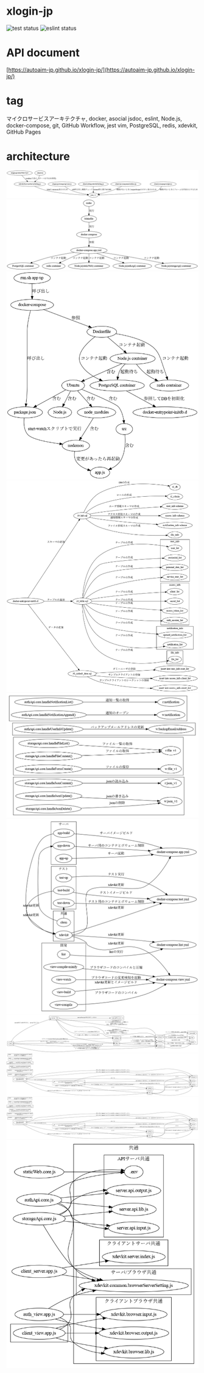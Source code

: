 # xlogin-jp

![test status](https://github.com/autoaim-jp/xlogin-jp/actions/workflows/test.yml/badge.svg)
![eslint status](https://github.com/autoaim-jp/xlogin-jp/actions/workflows/eslint.yml/badge.svg)


# API document
[https://autoaim-jp.github.io/xlogin-jp/](https://autoaim-jp.github.io/xlogin-jp/)


# tag
マイクロサービスアーキテクチャ, docker, asocial
jsdoc, eslint, Node.js, docker-compose, git, GitHub Workflow, jest
vim, PostgreSQL, redis, xdevkit, GitHub Pages

# architecture
![architecture img](./doc/architecture/result/s10.png)
![architecture img](./doc/architecture/result/s11.png)
![architecture img](./doc/architecture/result/s12.png)
![architecture img](./doc/architecture/result/s13.png)
![architecture img](./doc/architecture/result/s15.png)
![architecture img](./doc/architecture/result/s16.png)
![architecture img](./doc/architecture/result/s20.png)
![architecture img](./doc/architecture/result/s22.png)
![architecture img](./doc/architecture/result/s23.png)
![architecture img](./doc/architecture/result/s9.png)


